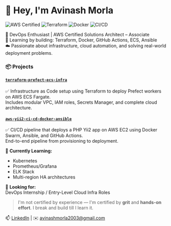 # 👋 Hey, I'm Avinash Morla
![AWS Certified](https://img.shields.io/badge/AWS-Certified%20SAA-orange)
![Terraform](https://img.shields.io/badge/IaC-Terraform-blueviolet)
![Docker](https://img.shields.io/badge/Container-Docker-blue)
![CI/CD](https://img.shields.io/badge/CI%2FCD-GitHub%20Actions-lightgrey)


🚀 DevOps Enthusiast | AWS Certified Solutions Architect – Associate  
🔧 Learning by building: Terraform, Docker, GitHub Actions, ECS, Ansible  
☁️ Passionate about infrastructure, cloud automation, and solving real-world deployment problems.


### 📦 Projects

#### [`terraform-prefect-ecs-infra`](https://github.com/Avinashmorla/terraform-prefect-ecs-infra)  
✅ Infrastructure as Code setup using Terraform to deploy Prefect workers on AWS ECS Fargate.  
Includes modular VPC, IAM roles, Secrets Manager, and complete cloud architecture.

#### [`aws-yii2-ci-cd-docker-ansible`](https://github.com/Avinashmorla/aws-yii2-ci-cd-docker-ansible)  
✅ CI/CD pipeline that deploys a PHP Yii2 app on AWS EC2 using Docker Swarm, Ansible, and GitHub Actions.  
End-to-end pipeline from provisioning to deployment.


🧠 **Currently Learning:**  
- Kubernetes  
- Prometheus/Grafana  
- ELK Stack  
- Multi-region HA architectures

💼 **Looking for:**  
DevOps Internship / Entry-Level Cloud Infra Roles  
> I'm not certified by experience — I'm certified by **grit** and **hands-on effort**. I break and build till I learn it.

📫 [LinkedIn](https://www.linkedin.com/in/avinashmorla) | ✉️ avinashmorla2003@gmail.com
